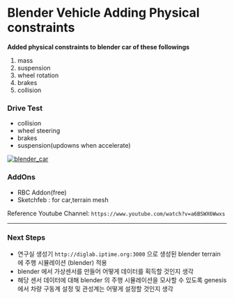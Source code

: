 # Blender Vehicle Adding Physical constraints 

**Added physical constraints to blender car of these followings**
1. mass
2. suspension
3. wheel rotation
4. brakes
5. collision

### Drive Test
* collision
* wheel steering
* brakes
* suspension(updowns when accelerate)


[![blender_car](../res/blender_thumbnail.png)](https://github.com/user-attachments/assets/e0609422-8a9c-4695-98d5-4110debb4fde)  

### AddOns
* RBC Addon(free)
* Sketchfeb : for car,terrain mesh

 

Reference Youtube Channel: `https://www.youtube.com/watch?v=a6BSWX6Wwxs`


---   

### Next Steps
* 연구실 생성기 `http://diglab.iptime.org:3000` 으로 생성된 blender terrain 에 주행 시뮬레이션 (blender) 적용
*  blender 에서 가상센서를 만들어 어떻게 데이터를 획득할 것인지 생각
* 해당 센서 데이터에 대해 blender 의 주행 시뮬레이션을 모사할 수 있도록 genesis 에서 차량 구동계 설정 및 관성계는 어떻게 설정할 것인지 생각
   





  
